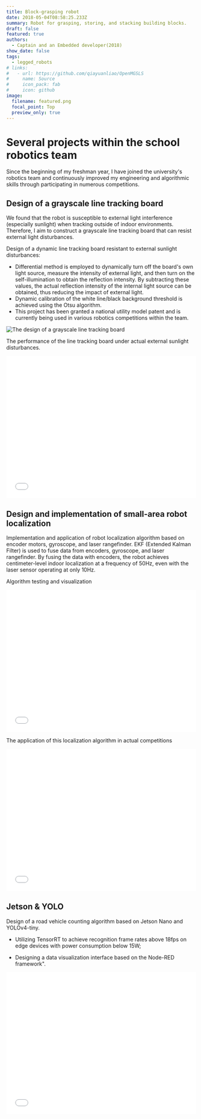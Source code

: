 ```yaml
---
title: Block-grasping robot
date: 2018-05-04T08:58:25.233Z
summary: Robot for grasping, storing, and stacking building blocks.
draft: false
featured: true
authors:
  - Captain and an Embedded developer(2018)
show_date: false
tags:
  - legged_robots
# links:
#   - url: https://github.com/qiayuanliao/OpenMGSLS
#     name: Source
#     icon_pack: fab
#     icon: github
image:
  filename: featured.png
  focal_point: Top
  preview_only: true
---
```

# Several projects within the school robotics team

Since the beginning of my freshman year, I have joined the university's robotics team and continuously improved my engineering and algorithmic skills through participating in numerous competitions.

## Design of a grayscale line tracking board

We found that the robot is susceptible to external light interference (especially sunlight) when tracking outside of indoor environments. Therefore, I aim to construct a grayscale line tracking board that can resist external light disturbances.

Design of a dynamic line tracking board resistant to external sunlight disturbances:

- Differential method is employed to dynamically turn off the board's own light source, measure the intensity of external light, and then turn on the self-illumination to obtain the reflection intensity. By subtracting these values, the actual reflection intensity of the internal light source can be obtained, thus reducing the impact of external light.
- Dynamic calibration of the white line/black background threshold is achieved using the Otsu algorithm.
- This project has been granted a national utility model patent and is currently being used in various robotics competitions within the team.

![](xunjiban.png "The design of a grayscale line tracking board")

The performance of the line tracking board under actual external sunlight disturbances.

<div style="position: relative; width: 100%; height: 0; padding-bottom: 75%;">
    <iframe src="//player.bilibili.com/player.html?aid=614342194&bvid=BV19h4y1s7Bo&cid=1149805523&page=1" scrolling="no" border="0" frameborder="no" framespacing="0" allowfullscreen="true" style="position:absolute; height: 100%; width: 100%;"> </iframe>
</div>


## Design and implementation of small-area robot localization

Implementation and application of robot localization algorithm based on encoder motors, gyroscope, and laser rangefinder. EKF (Extended Kalman Filter) is used to fuse data from encoders, gyroscope, and laser rangefinder. By fusing the data with encoders, the robot achieves centimeter-level indoor localization at a frequency of 50Hz, even with the laser sensor operating at only 10Hz.

Algorithm testing and visualization

<div style="position: relative; width: 100%; height: 0; padding-bottom: 75%;">
    <iframe src="//player.bilibili.com/player.html?aid=614263283&bvid=BV1Jh4y1s7oK&cid=1149806142&page=1" scrolling="no" border="0" frameborder="no" framespacing="0" allowfullscreen="true" style="position:absolute; height: 100%; width: 100%;"> </iframe>
</div>

The application of this localization algorithm in actual competitions

<div style="position: relative; width: 100%; height: 0; padding-bottom: 75%;">
    <iframe src="//player.bilibili.com/player.html?aid=229312247&bvid=BV1Z8411f7Lm&cid=1149809346&page=1" scrolling="no" border="0" frameborder="no" framespacing="0" allowfullscreen="true" style="position:absolute; height: 100%; width: 100%;"> </iframe>
</div>

## Jetson & YOLO
Design of a road vehicle counting algorithm based on Jetson Nano and YOLOv4-tiny.

- Utilizing TensorRT to achieve recognition frame rates above 18fps on edge devices with power consumption below 15W;

- Designing a data visualization interface based on the Node-RED framework".

<div style="position: relative; width: 100%; height: 0; padding-bottom: 75%;">
    <iframe src="//player.bilibili.com/player.html?aid=911830540&bvid=BV1aM4y1e7cf&cid=1149805640&page=1" scrolling="no" border="0" frameborder="no" framespacing="0" allowfullscreen="true" style="position:absolute; height: 100%; width: 100%;"> </iframe>
</div>